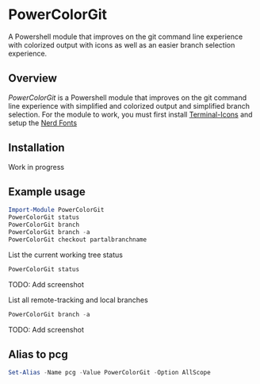 # PowerColorGit

A Powershell module that improves on the git command line experience with colorized output with icons as well as an easier branch selection experience.

## Overview #

*PowerColorGit* is a Powershell module that improves on the git command line experience with simplified and colorized output and simplified branch selection.
For the module to work, you must first install [Terminal-Icons](https://github.com/devblackops/Terminal-Icons/) and setup the [Nerd Fonts](https://github.com/ryanoasis/nerd-fonts/)

## Installation
Work in progress

## Example usage
```powershell
Import-Module PowerColorGit
PowerColorGit status
PowerColorGit branch
PowerColorGit branch -a
PowerColorGit checkout partalbranchname
```

List the current working tree status
```powershell
PowerColorGit status
```
TODO: Add screenshot

List all remote-tracking and local branches
```powershell
PowerColorGit branch -a
```
TODO: Add screenshot

## Alias to pcg
```powershell
Set-Alias -Name pcg -Value PowerColorGit -Option AllScope
```
